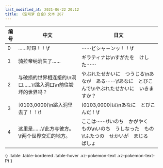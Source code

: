 ```yaml
---
last_modified_at: 2021-06-22 20:12
title: 《宝可梦 白金》文本 267
---
```

| 编号 | 中文 | 日文 |
| ---- | ---- | ---- |
| 0 | ……哔昂！！\f | ⋯⋯ビシャ－ンッ！！\f |
| 1 | 骑拉帝纳消失了…… | ギラティナは\nすがたを　けした⋯⋯ |
| 2 | 与破损的世界相连接的\n洞口……\f跳入洞口\n前往毁坏的世界吗？ | やぶれたせかいに　つうじる\nあなが　ある⋯⋯\fあなに　とびこんで\nやぶれたせかいに　いきますか？ |
| 3 | [0103,0000]\n跳入洞里去了！！\f | [0103,0000]は\nあなに　とびこんだ！\f |
| 4 | 这里是……\f此方与彼方。\f两个世界交汇的地方。 | ここは⋯⋯\fいのち　かがやく　もの\nいのち　うしなった　もの\fふたつの　せかいが　まじる　ばしょ |
{: .table .table-bordered .table-hover .xz-pokemon-text .xz-pokemon-text-Pt }
